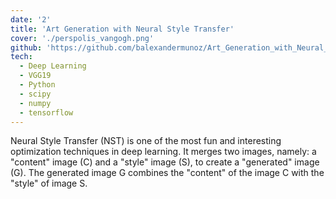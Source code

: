 ```yaml
---
date: '2'
title: 'Art Generation with Neural Style Transfer'
cover: './perspolis_vangogh.png'
github: 'https://github.com/balexandermunoz/Art_Generation_with_Neural_Style_Transfer'
tech:
  - Deep Learning
  - VGG19
  - Python
  - scipy
  - numpy
  - tensorflow
---
```


Neural Style Transfer (NST) is one of the most fun and interesting optimization techniques in deep learning. It merges two images, namely: a "content" image (C) and a "style" image (S), to create a "generated" image (G). The generated image G combines the "content" of the image C with the "style" of image S.
